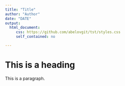 ```yaml
---
title: "Title"
author: "Author"
date: "DATE"
output: 
  html_document:
     css: https://github.com/abelovgit/tst/styles.css
     self_contained: no

---
```


<h1>This is a heading</h1>
<p>This is a paragraph.</p>
